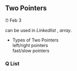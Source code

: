 ## Two Pointers

:alarm_clock: Feb 3


can be used in *Linkedlist* , *array*.

- Types of Two Pointers\
left/right pointers\
fast/slow pointers

### Q List
